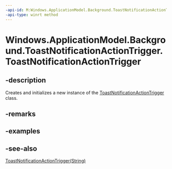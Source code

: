 ----api-id: M:Windows.ApplicationModel.Background.ToastNotificationActionTrigger.#ctor
-api-type: winrt method
---<!-- Method syntaxpublic ToastNotificationActionTrigger()--># Windows.ApplicationModel.Background.ToastNotificationActionTrigger.ToastNotificationActionTrigger## -descriptionCreates and initializes a new instance of the [ToastNotificationActionTrigger](toastnotificationactiontrigger.md) class.## -remarks## -examples## -see-also[ToastNotificationActionTrigger(String)](toastnotificationactiontrigger_toastnotificationactiontrigger_290278668.md)